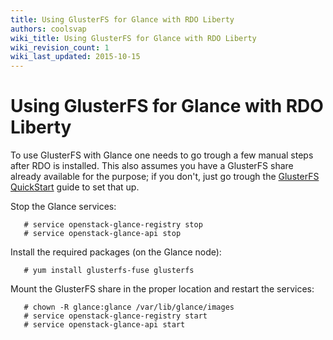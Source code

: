 ```yaml
---
title: Using GlusterFS for Glance with RDO Liberty
authors: coolsvap
wiki_title: Using GlusterFS for Glance with RDO Liberty
wiki_revision_count: 1
wiki_last_updated: 2015-10-15
---
```


# Using GlusterFS for Glance with RDO Liberty

To use GlusterFS with Glance one needs to go trough a few manual steps after RDO is installed. This also assumes you have a GlusterFS share already available for the purpose; if you don't, just go trough the [GlusterFS QuickStart](http://www.gluster.org/community/documentation/index.php/QuickStart) guide to set that up.

Stop the Glance services:

       # service openstack-glance-registry stop
       # service openstack-glance-api stop

Install the required packages (on the Glance node):

       # yum install glusterfs-fuse glusterfs 

Mount the GlusterFS share in the proper location and restart the services:

       # chown -R glance:glance /var/lib/glance/images
       # service openstack-glance-registry start
       # service openstack-glance-api start
